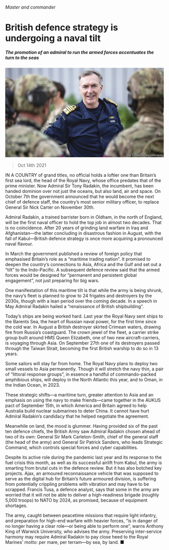 ###### Master and commander

# British defence strategy is undergoing a naval tilt 

##### The promotion of an admiral to run the armed forces accentuates the turn to the seas 

![image](images/20211016_BRP001_3.jpg) 

> Oct 14th 2021 

IN A COUNTRY of grand titles, no official holds a loftier one than Britain’s first sea lord, the head of the Royal Navy, whose office predates that of the prime minister. Now Admiral Sir Tony Radakin, the incumbent, has been handed dominion over not just the oceans, but also land, air and space. On October 7th the government announced that he would become the next chief of defence staff, the country’s most senior military officer, to replace General Sir Nick Carter on November 30th.

Admiral Radakin, a trained barrister born in Oldham, in the north of England, will be the first naval officer to hold the top job in almost two decades. That is no coincidence. After 20 years of grinding land warfare in Iraq and Afghanistan—the latter concluding in disastrous fashion in August, with the fall of Kabul—British defence strategy is once more acquiring a pronounced naval flavour.


In March the government published a review of foreign policy that emphasised Britain’s role as a “maritime trading nation”. It promised to deepen the country’s connections to Asia, Africa and the Gulf and set out a “tilt” to the Indo-Pacific. A subsequent defence review said that the armed forces would be designed for “permanent and persistent global engagement”, not just preparing for big wars.

One manifestation of this maritime tilt is that while the army is being shrunk, the navy’s fleet is planned to grow to 24 frigates and destroyers by the 2030s, though with a lean period over the coming decade. In a speech in May Admiral Radakin hailed a “renaissance of British shipbuilding”.

Today’s ships are being worked hard. Last year the Royal Navy sent ships to the Barents Sea, the heart of Russian naval power, for the first time since the cold war. In August a British destroyer skirted Crimean waters, drawing fire from Russia’s coastguard. The crown jewel of the fleet, a carrier strike group built around HMS Queen Elizabeth, one of two new aircraft-carriers, is voyaging through Asia. On September 27th one of its destroyers passed through the Taiwan Strait, becoming the first British warship to do so in 13 years.

Some sailors will stay far from home. The Royal Navy plans to deploy two small vessels to Asia permanently. Though it will stretch the navy thin, a pair of “littoral response groups”, in essence a handful of commando-packed amphibious ships, will deploy in the North Atlantic this year, and to Oman, in the Indian Ocean, in 2023.

These strategic shifts—a maritime turn, greater attention to Asia and an emphasis on using the navy to make friends—came together in the AUKUS pact of September 15th, in which America and Britain agreed to help Australia build nuclear submarines to deter China. It cannot have hurt Admiral Radakin’s candidacy that he helped negotiate the agreement.

Meanwhile on land, the mood is glummer. Having provided six of the past ten defence chiefs, the British Army saw Admiral Radakin chosen ahead of two of its own: General Sir Mark Carleton-Smith, chief of the general staff (the head of the army) and General Sir Patrick Sanders, who leads Strategic Command, which controls special forces and cyber capabilities.

Despite its active role during the pandemic last year and its response to the fuel crisis this month, as well as its successful airlift from Kabul, the army is smarting from brutal cuts in the defence review. But it has also botched key projects. Ajax, an armoured reconnaissance vehicle that was supposed to serve as the digital hub for Britain’s future armoured division, is suffering from potentially crippling problems with vibration and may have to be scrapped. Francis Tusa, a defence analyst, says that some in the army are worried that it will not be able to deliver a high-readiness brigade (roughly 5,000 troops) to NATO by 2024, as promised, because of equipment shortages.

The army, caught between peacetime missions that require light infantry, and preparation for high-end warfare with heavier forces, “is in danger of no longer having a clear role—or being able to perform one”, warns Anthony King of Warwick University, who advises the army. Preserving inter-service harmony may require Admiral Radakin to pay close heed to the Royal Marines’ motto: per mare, per terram—by sea, by land. ■

